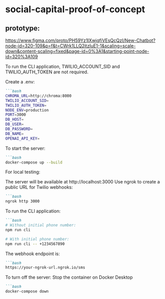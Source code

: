# social-capital-proof-of-concept

## prototype:
https://www.figma.com/proto/PH59Yz1IXwjqfiVEsQcQzI/New-Chatbot?node-id=320-109&p=f&t=CWrk1LLQ2jtzIuE1-1&scaling=scale-down&content-scaling=fixed&page-id=0%3A1&starting-point-node-id=320%3A109

To run the CLI application, TWILIO_ACCOUNT_SID and TWILIO_AUTH_TOKEN are not required.


Create a .env:
```markdown
```bash
CHROMA_URL=http://chroma:8000
TWILIO_ACCOUNT_SID=
TWILIO_AUTH_TOKEN=
NODE_ENV=production
PORT=3000
DB_HOST=
DB_USER=
DB_PASSWORD=
DB_NAME=
OPENAI_API_KEY=
```

To start the server:
```markdown
```bash
docker-compose up --build
```

For local testing:

The server will be available at http://localhost:3000
Use ngrok to create a public URL for Twilio webhooks:

```markdown
```bash
ngrok http 3000
```

To run the CLI application:
```markdown
```bash
# Without initial phone number:
npm run cli

# With initial phone number:
npm run cli -- +1234567890
```

The webhook endpoint is:
```markdown
```bash
https://your-ngrok-url.ngrok.io/sms
```

To turn off the server:
Stop the container on Docker Desktop
```markdown
```bash
docker-compose down
```
